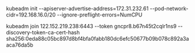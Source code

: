kubeadm init --apiserver-advertise-address=172.31.232.61 --pod-network-cidr=192.168.16.0/20 --ignore-preflight-errors=NumCPU


kubeadm join 122.152.219.238:6443 --token gncpr8.b67n45t2cqlr1ns9 --discovery-token-ca-cert-hash sha256:0eda88c05bc897d8bf4bfa0fabb180dc6efc50677b09b078c892a3aaca76da5b
